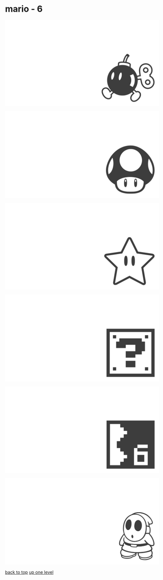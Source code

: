# mario - 6
[![mario_bob_omb.png](/terminal/grey%20on%20alpha/little/mario/mario_bob_omb.png "mario_bob_omb.png")](/terminal/grey%20on%20alpha/little/mario/mario_bob_omb.png)

[![mario_mushroom.png](/terminal/grey%20on%20alpha/little/mario/mario_mushroom.png "mario_mushroom.png")](/terminal/grey%20on%20alpha/little/mario/mario_mushroom.png)

[![mario_star.png](/terminal/grey%20on%20alpha/little/mario/mario_star.png "mario_star.png")](/terminal/grey%20on%20alpha/little/mario/mario_star.png)

[![pixel_mario_3_item_block.png](/terminal/grey%20on%20alpha/little/mario/pixel_mario_3_item_block.png "pixel_mario_3_item_block.png")](/terminal/grey%20on%20alpha/little/mario/pixel_mario_3_item_block.png)

[![pixel_mario_3_map_tile.png](/terminal/grey%20on%20alpha/little/mario/pixel_mario_3_map_tile.png "pixel_mario_3_map_tile.png")](/terminal/grey%20on%20alpha/little/mario/pixel_mario_3_map_tile.png)

[![shy_guy.png](/terminal/grey%20on%20alpha/little/mario/shy_guy.png "shy_guy.png")](/terminal/grey%20on%20alpha/little/mario/shy_guy.png)



[back to top](#)
[up one level](/terminal/grey%20on%20alpha/little/README.MD)
